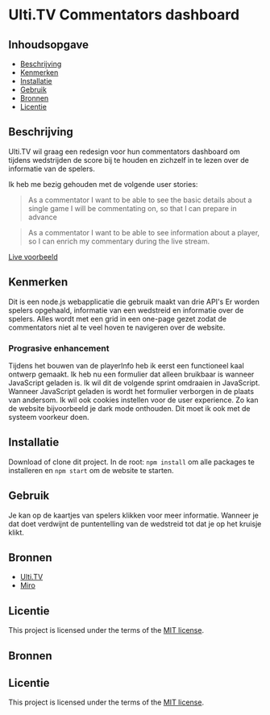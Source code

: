 # Ulti.TV Commentators dashboard

## Inhoudsopgave

  * [Beschrijving](#beschrijving)
  * [Kenmerken](#kenmerken)
  * [Installatie](#installatie)
  * [Gebruik](#gebruik)
  * [Bronnen](#bronnen)
  * [Licentie](#licentie)

## Beschrijving

Ulti.TV wil graag een redesign voor hun commentators dashboard om tijdens wedstrijden de score bij te houden en zichzelf in te lezen over de informatie van de spelers.

Ik heb me bezig gehouden met de volgende user stories:
> As a commentator I want to be able to see the basic details about a single game I will be commentating on, so that I can prepare in advance

> As a commentator I want to be able to see information about a player, so I can enrich my commentary during the live stream.


[Live voorbeeld](https://ultitv.onrender.com)

## Kenmerken
Dit is een node.js webapplicatie die gebruik maakt van drie API's Er worden spelers opgehaald, informatie van een wedstreid en informatie over de spelers. Alles wordt met een grid in een one-page gezet zodat de commentators niet al te veel hoven te navigeren over de website.

### Prograsive enhancement
Tijdens het bouwen van de playerInfo heb ik eerst een functioneel kaal ontwerp gemaakt. Ik heb nu een formulier dat alleen bruikbaar is wanneer JavaScript geladen is. Ik wil dit de volgende sprint omdraaien in JavaScript. Wanneer JavaScript geladen is wordt het formulier verborgen in de plaats van andersom. Ik wil ook cookies instellen voor de user experience. Zo kan de website bijvoorbeeld je dark mode onthouden. Dit moet ik ook met de systeem voorkeur doen.

## Installatie
Download of clone dit project. In de root: `npm install` om alle packages te installeren en `npm start` om de website te starten.

## Gebruik
Je kan op de kaartjes van spelers klikken voor meer informatie. Wanneer je dat doet verdwijnt de puntentelling van de wedstreid tot dat je op het kruisje klikt.

## Bronnen
* [Ulti.TV](https://ulti.tv)
* [Miro](https://miro.com/app/board/uXjVPhWkx8o=/)

## Licentie

This project is licensed under the terms of the [MIT license](./LICENSE).



## Bronnen

## Licentie

This project is licensed under the terms of the [MIT license](./LICENSE).
